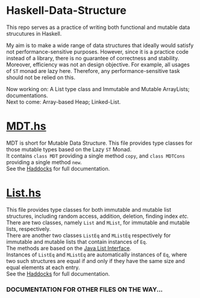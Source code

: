 # Haskell-Data-Structure
This repo serves as a practice of writing both functional and mutable data strucutures in Haskell.  

My aim is to make a wide range of data structures that ideally would satisfy not performance-sensitive purposes. However, since it is a practice code instead of a library, there is no guarantee of correctness and stability. Moreover, efficiency was not an design objective. For example, all usages of `ST` monad are lazy here. Therefore, any performance-sensitive task should not be relied on this.  

Now working on: A List type class and Immutable and Mutable ArrayLists; documentations.  
Next to come: Array-based Heap; Linked-List.  

# [MDT.hs](MDT.hs)
MDT is short for Mutable Data Structure. This file provides type classes for those mutable types based on the Lazy `ST` Monad.  
It contains `class MDT` providing a single method `copy`, and `class MDTCons` providing a single method `new`.  
See the [Haddocks](MDT.hs) for full documentation.  

# [List.hs](List.hs)
This file provides type classes for both immutable and mutable list structures, including random access, addition, deletion, finding index *etc.*   
There are two classes, namely `List` and `MList`, for immutable and mutable lists, respectively.  
There are another two classes `ListEq` and `MListEq` respectively for immutable and mutable lists that contain instances of `Eq`.  
The methods are based on the [Java List Interface](https://docs.oracle.com/javase/8/docs/api/java/util/List.html).  
Instances of `ListEq` and `MListEq` are automatically instances of `Eq`, where
two such structures are equal if and only if they have the same size and equal
elements at each entry.  
See the [Haddocks](List.hs) for full documentation.  

### DOCUMENTATION FOR OTHER FILES ON THE WAY...
